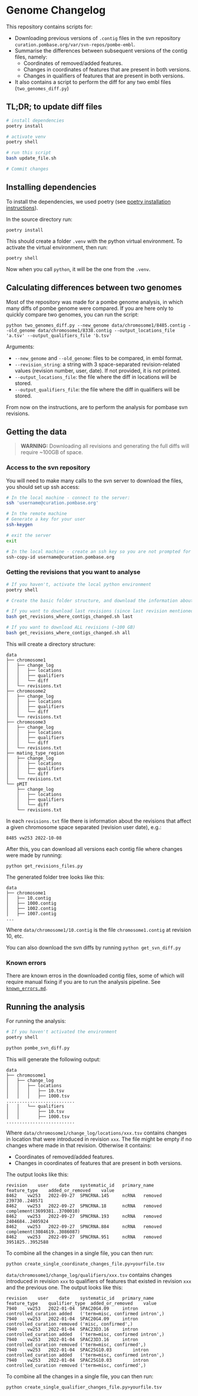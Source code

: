 # Genome Changelog

This repository contains scripts for:

* Downloading previous versions of `.contig` files in the svn repository `curation.pombase.org/var/svn-repos/pombe-embl`.
* Summarise the differences between subsequent versions of the contig files, namely:
  * Coordinates of removed/added features.
  * Changes in coordinates of features that are present in both versions.
  * Changes in qualifiers of features that are present in both versions.
* It also contains a script to perform the diff for any two embl files (`two_genomes_diff.py`)

## TL;DR; to update diff files

```bash
# install dependencies
poetry install

# activate venv
poetry shell

# run this script
bash update_file.sh

# Commit changes
```

## Installing dependencies

To install the dependencies, we used poetry (see [poetry installation instructions](https://python-poetry.org/docs/)).

In the source directory run:

```
poetry install
```

This should create a folder `.venv` with the python virtual environment. To activate the virtual environment, then run:

```
poetry shell
```

Now when you call `python`, it will be the one from the `.venv`.

## Calculating differences between two genomes

Most of the repository was made for a pombe genome analysis, in which many diffs of pombe genome were compared. If you are here only to quickly compare two genomes, you can run the script:

```
python two_genomes_diff.py --new_genome data/chromosome1/8485.contig --old_genome data/chromosome1/8338.contig --output_locations_file 'a.tsv' --output_qualifiers_file 'b.tsv'
```

Arguments:

* `--new_genome` and `--old_genome`: files to be compared, in embl format.
* `--revision_string`: a string with 3 space-separated revision-related values (revision number, user, date). If not provided, it is not printed.
* `--output_locations_file`: the file where the diff in locations will be stored.
* `--output_qualifiers_file`: the file where the diff in qualifiers will be stored.

From now on the instructions, are to perform the analysis for pombase svn revisions.

## Getting the data

> **WARNING:** Downloading all revisions and generating the full diffs will require ~100GB of space.

### Access to the svn repository

You will need to make many calls to the svn server to download the files, you should set up ssh access:

```bash
# In the local machine - connect to the server:
ssh 'username@curation.pombase.org'

# In the remote machine
# Generate a key for your user
ssh-keygen

# exit the server
exit

# In the local machine - create an ssh key so you are not prompted for password each time
ssh-copy-id username@curation.pombase.org
```

### Getting the revisions that you want to analyse

```bash
# If you haven't, activate the local python environment
poetry shell

# Create the basic folder structure, and download the information about revisions

# If you want to download last revisions (since last revision mentioned in either all_qualifier_changes_file or all_coordinate_changes_file.tsv)
bash get_revisions_where_contigs_changed.sh last

# If you want to download ALL revisions (~100 GB)
bash get_revisions_where_contigs_changed.sh all
```

This will create a directory structure:

```
data
├── chromosome1
│   ├── change_log
│   │   ├── locations
│   │   ├── qualifiers
│   │   └── diff
│   └── revisions.txt
├── chromosome2
│   ├── change_log
│   │   ├── locations
│   │   ├── qualifiers
│   │   └── diff
│   └── revisions.txt
├── chromosome3
│   ├── change_log
│   │   ├── locations
│   │   ├── qualifiers
│   │   └── diff
│   └── revisions.txt
├── mating_type_region
│   ├── change_log
│   │   ├── locations
│   │   ├── qualifiers
│   │   └── diff
│   └── revisions.txt
└── pMIT
    ├── change_log
    │   ├── locations 
    │   ├── qualifiers
    │   └── diff
    └── revisions.txt
```

In each `revisions.txt` file there is information about the revisions that affect a given chromosome space separated (revision user date), e.g.:
```
8485 vw253 2022-10-08
```

After this, you can download all versions each contig file where changes were made by running:

```
python get_revisions_files.py
```

The generated folder tree looks like this:

```
data
├── chromosome1
│   ├── 10.contig
│   ├── 1000.contig
│   ├── 1002.contig
│   ├── 1007.contig
...
```
Where `data/chromosome1/10.contig` is the file `chromosome1.contig` at revision 10, etc.

You can also download the svn diffs by running `python get_svn_diff.py`

### Known errors

There are known erros in the downloaded contig files, some of which will require manual fixing if you are to run the analysis pipeline. See [`known_errors.md`](known_errors.md).

## Running the analysis

For running the analysis:

```bash
# If you haven't activated the environment
poetry shell

python pombe_svn_diff.py
```

This will generate the following output:

```
data
├── chromosome1
│   ├── change_log
│   │   ├── locations
│   │   │   ├── 10.tsv
│   │   │   ├── 1000.tsv
..........................
│   │   └── qualifiers
│   │       ├── 10.tsv
│   │       ├── 1000.tsv
..........................
```

Where `data/chromosome1/change_log/locations/xxx.tsv` contains changes in location that were introduced in revision `xxx`. The file might be empty if no changes where made in that revision. Otherwise it contains:

* Coordinates of removed/added features.
* Changes in coordinates of features that are present in both versions.

The output looks like this:

```tsv
revision	user	date	systematic_id	primary_name	feature_type	added_or_removed	value
8462	vw253	2022-09-27	SPNCRNA.145		ncRNA	removed	239730..240571
8462	vw253	2022-09-27	SPNCRNA.18		ncRNA	removed	complement(3699381..3700010)
8462	vw253	2022-09-27	SPNCRNA.193		ncRNA	removed	2404684..2405924
8462	vw253	2022-09-27	SPNCRNA.884		ncRNA	removed	complement(3084619..3086087)
8462	vw253	2022-09-27	SPNCRNA.951		ncRNA	removed	3951825..3952588
```

To combine all the changes in a single file, you can then run:

```
python create_single_coordinate_changes_file.py>yourfile.tsv
```

`data/chromosome1/change_log/qualifiers/xxx.tsv` contains changes introduced in revision `xxx` to qualifiers of features that existed in revision `xxx` and the previous one. The output looks like this:

```tsv
revision	user	date	systematic_id	primary_name	feature_type	qualifier_type	added_or_removed	value
7940	vw253	2022-01-04	SPAC20G4.09		intron	controlled_curation	added	('term=misc, confirmed intron',)
7940	vw253	2022-01-04	SPAC20G4.09		intron	controlled_curation	removed	('misc, confirmed',)
7940	vw253	2022-01-04	SPAC23D3.16		intron	controlled_curation	added	('term=misc, confirmed intron',)
7940	vw253	2022-01-04	SPAC23D3.16		intron	controlled_curation	removed	('term=misc, confirmed',)
7940	vw253	2022-01-04	SPAC25G10.03		intron	controlled_curation	added	('term=misc, confirmed intron',)
7940	vw253	2022-01-04	SPAC25G10.03		intron	controlled_curation	removed	('term=misc, confirmed',)
```

To combine all the changes in a single file, you can then run:

```
python create_single_qualifier_changes_file.py>yourfile.tsv
```